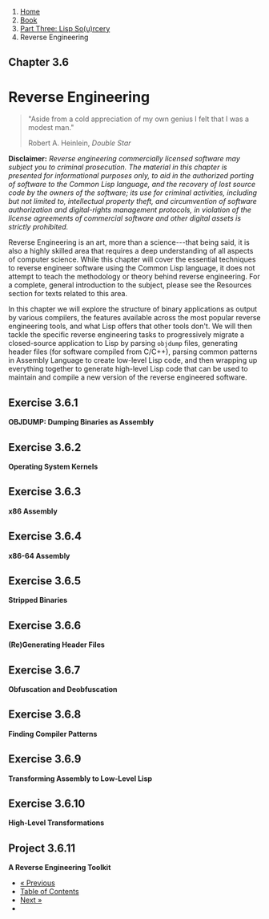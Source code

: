 <ol class="breadcrumb">
  <li><a href="/">Home</a></li>
  <li><a href="/book/">Book</a></li>
  <li><a href="/book/3-0-0-overview/">Part Three: Lisp So(u)rcery</a></li>
  <li class="active">Reverse Engineering</li>
</ol>

## Chapter 3.6

# Reverse Engineering

> "Aside from a cold appreciation of my own genius I felt that I was a modest man."
> <footer>Robert A. Heinlein, <em>Double Star</em></footer>

**Disclaimer:** *Reverse engineering commercially licensed software may subject you to criminal prosecution. The material in this chapter is presented for informational purposes only, to aid in the authorized porting of software to the Common Lisp language, and the recovery of lost source code by the owners of the software; its use for criminal activities, including but not limited to, intellectual property theft, and circumvention of software authorization and digital-rights management protocols, in violation of the license agreements of commercial software and other digital assets is strictly prohibited.*

Reverse Engineering is an art, more than a science---that being said, it is also a highly skilled area that requires a deep understanding of all aspects of computer science.  While this chapter will cover the essential techniques to reverse engineer software using the Common Lisp language, it does not attempt to teach the methodology or theory behind reverse engineering.  For a complete, general introduction to the subject, please see the Resources section for texts related to this area.

In this chapter we will explore the structure of binary applications as output by various compilers, the features available across the most popular reverse engineering tools, and what Lisp offers that other tools don't.  We will then tackle the specific reverse engineering tasks to progressively migrate a closed-source application to Lisp by parsing `objdump` files, generating header files (for software compiled from C/C++), parsing common patterns in Assembly Language to create low-level Lisp code, and then wrapping up everything together to generate high-level Lisp code that can be used to maintain and compile a new version of the reverse engineered software.

## Exercise 3.6.1

**OBJDUMP: Dumping Binaries as Assembly**

## Exercise 3.6.2

**Operating System Kernels**

## Exercise 3.6.3

**x86 Assembly**

## Exercise 3.6.4

**x86-64 Assembly**

## Exercise 3.6.5

**Stripped Binaries**

## Exercise 3.6.6

**(Re)Generating Header Files**

## Exercise 3.6.7

**Obfuscation and Deobfuscation**

## Exercise 3.6.8

**Finding Compiler Patterns**

## Exercise 3.6.9

**Transforming Assembly to Low-Level Lisp**

## Exercise 3.6.10

**High-Level Transformations**

## Project 3.6.11

**A Reverse Engineering Toolkit**

<ul class="pager">
  <li class="previous"><a href="/book/3-05-00-system-utils/">&laquo; Previous</a></li>
  <li><a href="/book/">Table of Contents</a></li>
  <li class="next"><a href="/book/3-07-00-graphics/">Next &raquo;</a><li>
</ul>
